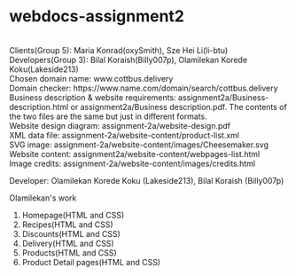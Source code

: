 # webdocs-assignment2

</br>
Clients(Group 5): Maria Konrad(oxySmith), Sze Hei Li(li-btu)</br>
Developers(Group 3): Bilal Koraish(Billy007p), Olamilekan Korede Koku(Lakeside213)</br>
Chosen domain name: www.cottbus.delivery</br>
Domain checker: https://www.name.com/domain/search/cottbus.delivery</br>
Business description & website requirements: assignment2a/Business-description.html or assignment2a/Business description.pdf. The contents of the two files are the same but just in different formats.</br>
Website design diagram: assignment-2a/website-design.pdf<br/>
XML data file: assignment-2a/website-content/product-list.xml<br/>
SVG image: assignment-2a/website-content/images/Cheesemaker.svg<br/>
Website content: assignment2a/website-content/webpages-list.html</br>
Image credits: assignment-2a/website-content/images/credits.html

Developer: Olamilekan Korede Koku (Lakeside213), Bilal Koraish (Billy007p)

Olamilekan's work

1. Homepage(HTML and CSS)
2. Recipes(HTML and CSS)
3. Discounts(HTML and CSS)
4. Delivery(HTML and CSS)
5. Products(HTML and CSS)
6. Product Detail pages(HTML and CSS)
